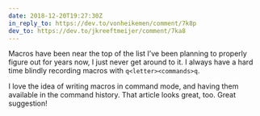 ```yaml
---
date: 2018-12-20T19:27:30Z
in_reply_to: https://dev.to/vonheikemen/comment/7k8p
dev_to: https://dev.to/jkreeftmeijer/comment/7ka8
---
```

Macros have been near the top of the list I’ve been planning to properly figure out for years now, I just never get around to it. I always have a hard time blindly recording macros with `q<letter><commands>q`.

I love the idea of writing macros in command mode, and having them available in the command history. That article looks great, too. Great suggestion!
